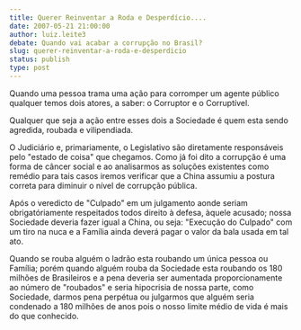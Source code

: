 ```yaml
---
title: Querer Reinventar a Roda e Desperdício....
date: 2007-05-21 21:00:00
author: luiz.leite3
debate: Quando vai acabar a corrupção no Brasil?
slug: querer-reinventar-a-roda-e-desperdicio
status: publish 
type: post
---
```


Quando uma pessoa trama uma ação para corromper um agente público qualquer temos dois atores, a saber: o Corruptor e o Corruptível.  

Qualquer que seja a ação entre esses dois a Sociedade é quem esta sendo agredida, roubada e vilipendiada.   

O Judiciário e, primariamente, o Legislativo são diretamente responsáveis pelo "estado de coisa" que chegamos. Como já foi dito a corrupção é uma forma de câncer social e ao analisarmos as soluções existentes como remédio para tais casos iremos verificar que a China assumiu a postura correta para diminuir o nível de corrupção pública.  

Após o veredicto de "Culpado" em um julgamento aonde seriam obrigatóriamente respeitados todos direito à defesa, àquele acusado; nossa Sociedade deveria fazer igual a China, ou seja: "Execução do Culpado" com um tiro na nuca e a Família ainda deverá pagar o valor da bala usada em tal ato.  

Quando se rouba alguém o ladrão esta roubando um única pessoa ou Família; porém quando alguém rouba da Sociedade esta roubando os 180 milhões de Brasileiros e a pena deveria ser aumentada proporcionamente ao número de "roubados" e seria hipocrisia de nossa parte, como Sociedade, darmos pena perpétua ou julgarmos que alguém seria condenado a 180 milhões de anos pois o nosso limite médio de vida é mais do que conhecido.
